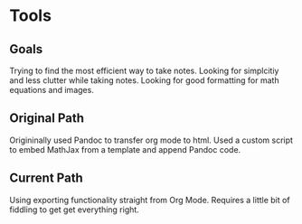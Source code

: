 # Tools
## Goals
Trying to find the most efficient way to take notes.
Looking for simplcitiy and less clutter while taking notes.
Looking for good formatting for math equations and images.
## Original Path
Origininally used Pandoc to transfer org mode to html.
Used a custom script to embed MathJax from a template and append Pandoc code.
## Current Path
Using exporting functionality straight from Org Mode. Requires a little bit of
fiddling to get get everything right.
